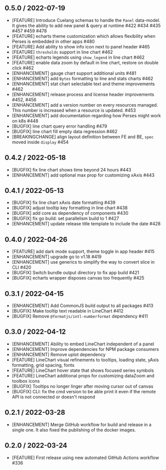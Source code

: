## 0.5.0 / 2022-07-19

- [FEATURE] Introduce Cuelang schemas to handle the `Panel` data-model. It gives the ability to add new panel & query at runtime #422 #434 #435 #457 #459 #478
- [FEATURE] echarts theme customization which allows flexibility when Perses is embedded in other apps #480
- [FEATURE] Add ability to show info icon next to panel header #465
- [FEATURE] `thresholds` support in line chart #462
- [FEATURE] echarts legends using `show_legend` in line chart #462
- [FEATURE] enable data zoom by default in line chart, restore on double click #462
- [ENHANCEMENT] gauge chart support additional units #481
- [ENHANCEMENT] add `Bytes` formatting to line and stats charts #462
- [ENHANCEMENT] stat chart selectable text and theme improvements #462
- [ENHANCEMENT] release process and license header improvements #452, #456
- [ENHANCEMENT] add a version number on every resources managed. This number is increased when a resource is updated. #453
- [ENHANCEMENT] add documentation regarding how Perses might work on k8s #448
- [BUGFIX] line chart query error handling #479
- [BUGFIX] line chart fill empty data regression #462
- [BREAKINGCHANGE] align layout definition between FE and BE, `spec` moved inside `display` #454

## 0.4.2 / 2022-05-18

- [BUGFIX] fix line chart shows time beyond 24 hours #443
- [ENHANCEMENT] add optional max prop for customizing xAxis #443

## 0.4.1 / 2022-05-13

- [BUGFIX] fix line chart xAxis date formatting #439
- [BUGFIX] adjust tooltip key formatting in line chart #438
- [BUGFIX] add core as dependency of components #430
- [BUGFIX] fix go build: set parallelism build to 1 #427
- [ENHANCEMENT] update release title template to include the date #428

## 0.4.0 / 2022-04-26

- [FEATURE] add dark mode support, theme toggle in app header #415
- [ENHANCEMENT] upgrade go to v1.18 #419
- [ENHANCEMENT] use generics to simplify the way to convert slice in CLI #420
- [BUGFIX] Switch bundle output directory to fix app build #421
- [BUGFIX] echarts wrapper disposes canvas too frequently #425

## 0.3.1 / 2022-04-15

- [ENHANCEMENT] Add CommonJS build output to all packages #413
- [BUGFIX] Make tooltip text readable in LineChart #412
- [BUGFIX] Remove `@formatjs/intl-numberformat` dependency #411

## 0.3.0 / 2022-04-12

- [ENHANCEMENT] Ability to embed LineChart independent of a panel
- [ENHANCEMENT] Improve dependencies for NPM package consumers
- [ENHANCEMENT] Remove uplot dependency
- [FEATURE] LineChart visual refinements to tooltips, loading state, yAxis formatting, grid spacing, fonts
- [FEATURE] LineChart hover state that shows focused series symbols
- [FEATURE] LineChart additional props for customizing dataZoom and toolbox icons
- [BUGFIX] Tooltips no longer linger after moving cursor out of canvas
- [BUGFIX] CLI: fix the cmd version to be able print it even if the remote API is not connected or doesn't respond

## 0.2.1 / 2022-03-28

- [ENHANCEMENT] Merge GitHub workflow for build and release in a single one. It also fixed the publishing of the docker images.

## 0.2.0 / 2022-03-24

- [FEATURE] First release using new automated GitHub Actions workflow #336
